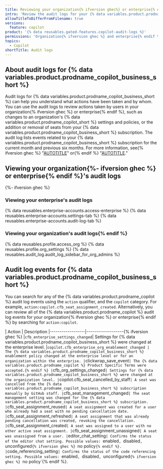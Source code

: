```yaml
---
title: Reviewing your organization{% ifversion ghec%} or enterprise{% endif %}'s audit logs for Copilot for Business
intro: 'Review the audit logs for your {% data variables.product.prodname_copilot_business_short %} subscription to understand what actions have been taken and by which users.'
allowTitleToDifferFromFilename: true
versions:
  feature: copilot
product: '{% data reusables.gated-features.copilot-audit-logs %}'
permissions: 'Organization{% ifversion ghec %} and enterprise{% endif %} owners can interact with the audit log.'
topics:
  - Copilot
shortTitle: Audit logs
---
```


## About audit logs for {% data variables.product.prodname_copilot_business_short %}

Audit logs for {% data variables.product.prodname_copilot_business_short %} can help you understand what actions have been taken and by whom. You can use the audit logs to review actions taken by users in your organization{% ifversion ghec %} or enterprise{% endif %}, such as changes to an organization's {% data variables.product.prodname_copilot_short %} settings and policies, or the addition or removal of seats from your {% data variables.product.prodname_copilot_business_short %} subscription. The audit log lists events related to your {% data variables.product.prodname_copilot_business_short %} subscription for the current month and previous six months. For more information, see{% ifversion ghec %} "[AUTOTITLE](/enterprise-cloud@latest/admin/monitoring-activity-in-your-enterprise/reviewing-audit-logs-for-your-enterprise/about-the-audit-log-for-your-enterprise)" or{% endif %} "[AUTOTITLE](/organizations/keeping-your-organization-secure/managing-security-settings-for-your-organization/reviewing-the-audit-log-for-your-organization)."

## Viewing your organization{%- ifversion ghec %} or enterprise{% endif %}'s audit logs
{%- ifversion ghec %}
### Viewing your enterprise's audit logs

{% data reusables.enterprise-accounts.access-enterprise %}
{% data reusables.enterprise-accounts.settings-tab %}
{% data reusables.enterprise-accounts.audit-log-tab %}

### Viewing your organization's audit logs{% endif %}

{% data reusables.profile.access_org %}
{% data reusables.profile.org_settings %}
{% data reusables.audit_log.audit_log_sidebar_for_org_admins %}

## Audit log events for {% data variables.product.prodname_copilot_business_short %}

You can search for any of the {% data variables.product.prodname_copilot %} audit log events using the `action` qualifier, and the `copilot` category. For example, `action:copilot.cfb_seat_assignment_created`. Alternatively, you can review all of the {% data variables.product.prodname_copilot %} audit log events for your organization{% ifversion ghec %} or enterprise{% endif %} by searching for `action:copilot`.

| Action | Description
|------------------|-------------------{% ifversion ghec %}
|`cfb_enterprise_settings_changed`| Settings for {% data variables.product.prodname_copilot_business_short %} were changed at the enterprise level.
|`copilot.cfb_enterprise_org_enablement_changed | The {% data variables.product.prodname_copilot_business_short %} enablement policy changed at the enterprise level or for an organization within the enterprise.
|`clickwrap_save_event`| The {% data variables.product.prodname_copilot %} Product Specific Terms were accepted.{% endif %}
|`cfb_org_settings_changed`| Settings for {% data variables.product.prodname_copilot_business_short %} were changed at the organization level.
|`copilot.cfb_seat_cancelled_by_staff`| A seat was cancelled from the {% data variables.product.prodname_copilot_business_short %} subscription manually by GitHub staff.
|`cfb_seat_management_changed`| The seat management setting was changed for the {% data variables.product.prodname_copilot_business_short %} subscription.
|`cfb_seat_assignment_reused`| A seat assignment was created for a user who already had a seat with no pending cancellation date.
|`cfb_seat_assignment_refreshed`| A seat assignment that was already pending cancellation was created, revoking the cancellation.
|`cfb_seat_assignment_created`| A seat was assigned to a user with no other active seat assignment.
|`cfb_seat_assignment_unassigned`| A seat was unassigned from a user.
|`editor_chat_setting`| Confirms the status of the editor chat setting. Possible values: `enabled`, `disabled`, `unconfigured`{% ifversion ghec %} `no policy`{% endif %}.
|`code_referencing_setting`| Confirms the status of the code referencing setting. Possible values: `enabled`, `disabled`, `unconfigured`{% ifversion ghec %} `no policy`{% endif %}.
